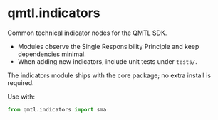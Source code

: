 # qmtl.indicators

Common technical indicator nodes for the QMTL SDK.

- Modules observe the Single Responsibility Principle and keep dependencies minimal.
- When adding new indicators, include unit tests under `tests/`.

The indicators module ships with the core package; no extra install is required.

Use with:

```python
from qmtl.indicators import sma
```

